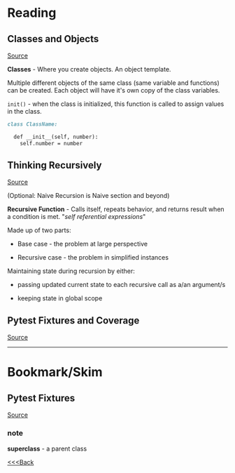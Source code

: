 # Reading

## Classes and Objects

[Source](https://www.learnpython.org/en/Classes_and_Objects)

**Classes** - Where you create objects. An object template.

Multiple different objects of the same class (same variable and functions) can be created. Each object will have it's own copy of the class variables.

`init()` - when the class is initialized, this function is called to assign values in the class.

```markdown
class ClassName:

  def __init__(self, number):
    self.number = number
```

## Thinking Recursively

[Source](https://realpython.com/python-thinking-recursively/)

(Optional: Naive Recursion is Naive section and beyond)

**Recursive Function** - Calls itself, repeats behavior, and returns result when a condition is met. "_self referential expressions_"

Made up of two parts:

- Base case - the problem at large perspective

- Recursive case - the problem in simplified instances

Maintaining state during recursion by either:

- passing updated current state to each recursive call as a/an argument/s

- keeping state in global scope



## Pytest Fixtures and Coverage

[Source](https://www.linuxjournal.com/content/python-testing-pytest-fixtures-and-coverage)


---

# Bookmark/Skim

## Pytest Fixtures

[Source](https://docs.pytest.org/en/latest/fixture.html)

### note

**superclass** - a parent class

[<<<Back](README.md)
